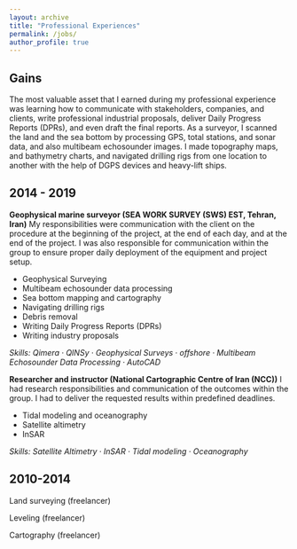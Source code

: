 ```yaml
---
layout: archive
title: "Professional Experiences"
permalink: /jobs/
author_profile: true
---
```


## Gains
The most valuable asset that I earned during my professional experience was learning how to communicate with stakeholders, companies, and clients, write professional industrial proposals, deliver Daily Progress Reports (DPRs), and even draft the final reports. As a surveyor, I scanned the land and the sea bottom by processing GPS, total stations, and sonar data, and also multibeam echosounder images. I made topography maps, and bathymetry charts, and navigated drilling rigs from one location to another with the help of DGPS devices and heavy-lift ships.

## 2014 - 2019
**Geophysical marine surveyor (SEA WORK SURVEY (SWS) EST, Tehran, Iran)**
My responsibilities were communication with the client on the procedure at the beginning of the project, at the end of each day, and at the end of the project. I was also responsible for communication within the group to ensure proper daily deployment of the equipment and project setup.
- Geophysical Surveying
- Multibeam echosounder data processing
- Sea bottom mapping and cartography
- Navigating drilling rigs
- Debris removal
- Writing Daily Progress Reports (DPRs)
- Writing industry proposals
  
*Skills: Qimera · QINSy · Geophysical Surveys · offshore · Multibeam Echosounder Data Processing · AutoCAD*
 
 **Researcher and instructor (National Cartographic Centre of Iran (NCC))**
 I had research responsibilities and communication of the outcomes within the group. I had to deliver the requested results within predefined deadlines.
- Tidal modeling and oceanography
- Satellite altimetry
- InSAR
  
*Skills: Satellite Altimetry · InSAR · Tidal modeling · Oceanography*
 
## 2010-2014
Land surveying (freelancer)

Leveling (freelancer)

Cartography (freelancer)
